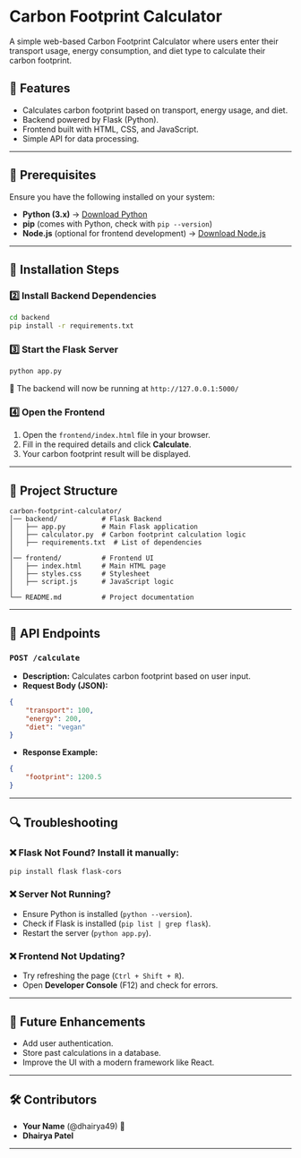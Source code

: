# Carbon Footprint Calculator

A simple web-based Carbon Footprint Calculator where users enter their transport usage, energy consumption, and diet type to calculate their carbon footprint.

## 🚀 Features
- Calculates carbon footprint based on transport, energy usage, and diet.
- Backend powered by Flask (Python).
- Frontend built with HTML, CSS, and JavaScript.
- Simple API for data processing.

---

## 📌 Prerequisites
Ensure you have the following installed on your system:
- **Python (3.x)** → [Download Python](https://www.python.org/downloads/)
- **pip** (comes with Python, check with `pip --version`)
- **Node.js** (optional for frontend development) → [Download Node.js](https://nodejs.org/)

---

## 🔧 Installation Steps


### 2️⃣ Install Backend Dependencies
```sh
cd backend
pip install -r requirements.txt
```

### 3️⃣ Start the Flask Server
```sh
python app.py
```
🚀 The backend will now be running at `http://127.0.0.1:5000/`

### 4️⃣ Open the Frontend
1. Open the `frontend/index.html` file in your browser.
2. Fill in the required details and click **Calculate**.
3. Your carbon footprint result will be displayed.

---

## 📂 Project Structure
```
carbon-footprint-calculator/
│── backend/           # Flask Backend
│   ├── app.py         # Main Flask application
│   ├── calculator.py  # Carbon footprint calculation logic
│   ├── requirements.txt  # List of dependencies
│
│── frontend/          # Frontend UI
│   ├── index.html     # Main HTML page
│   ├── styles.css     # Stylesheet
│   ├── script.js      # JavaScript logic
│
└── README.md          # Project documentation
```

---

## 📜 API Endpoints

### `POST /calculate`
- **Description:** Calculates carbon footprint based on user input.
- **Request Body (JSON):**
```json
{
    "transport": 100,
    "energy": 200,
    "diet": "vegan"
}
```
- **Response Example:**
```json
{
    "footprint": 1200.5
}
```

---

## 🔍 Troubleshooting

### ❌ Flask Not Found? Install it manually:
```sh
pip install flask flask-cors
```

### ❌ Server Not Running?
- Ensure Python is installed (`python --version`).
- Check if Flask is installed (`pip list | grep flask`).
- Restart the server (`python app.py`).

### ❌ Frontend Not Updating?
- Try refreshing the page (`Ctrl + Shift + R`).
- Open **Developer Console** (F12) and check for errors.

---

## 🎯 Future Enhancements
- Add user authentication.
- Store past calculations in a database.
- Improve the UI with a modern framework like React.

---

## 🛠 Contributors
- **Your Name** (@dhairya49) 🎉
- **Dhairya Patel**
---

